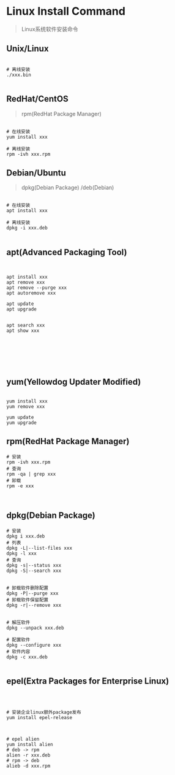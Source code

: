 # Linux Install Command

> Linux系统软件安装命令


## Unix/Linux

```

# 离线安装
./xxx.bin


```

## RedHat/CentOS

> rpm(RedHat Package Manager)

```

# 在线安装
yum install xxx

# 离线安装
rpm -ivh xxx.rpm

```



## Debian/Ubuntu

> dpkg(Debian Package) /deb(Debian)

```

# 在线安装
apt install xxx

# 离线安装
dpkg -i xxx.deb


```

## apt(Advanced Packaging Tool)

```

 
apt install xxx
apt remove xxx
apt remove --purge xxx
apt autoremove xxx

apt update
apt upgrade


apt search xxx
apt show xxx







```

## yum(Yellowdog Updater Modified)



```

yum install xxx
yum remove xxx

yum update
yum upgrade

```

## rpm(RedHat Package Manager)

```
# 安装
rpm -ivh xxx.rpm
# 查询
rpm -qa | grep xxx
# 卸载
rpm -e xxx



```







## dpkg(Debian Package)

```
# 安装
dpkg i xxx.deb
# 列表
dpkg -L|--list-files xxx
dpkg -l xxx
# 查询
dpkg -s|--status xxx
dpkg -S|--search xxx


# 卸载软件删除配置
dpkg -P|--purge xxx
# 卸载软件保留配置
dpkg -r|--remove xxx


# 解压软件
dpkg --unpack xxx.deb

# 配置软件
dpkg --configure xxx
# 软件内容
dpkg -c xxx.deb


```


## epel(Extra Packages for Enterprise Linux)

```



# 安装企业linux额外package发布
yum install epel-release



# epel alien
yum install alien
# deb -> rpm
alien -r xxx.deb
# rpm -> deb
alieb -d xxx.rpm


```
